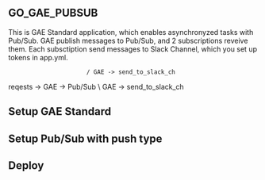 ## GO_GAE_PUBSUB
This is GAE Standard application, which enables asynchronyzed tasks with Pub/Sub.
GAE publish messages to Pub/Sub, and 2 subscriptions reveive them.
Each subsctiption send messages to Slack Channel, which you set up tokens in app.yml.


                          / GAE -> send_to_slack_ch
reqests -> GAE -> Pub/Sub
                          \ GAE -> send_to_slack_ch

## Setup GAE Standard

## Setup Pub/Sub with push type

## Deploy

